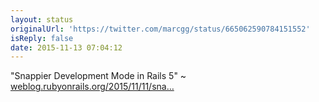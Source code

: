 ```yaml
---
layout: status
originalUrl: 'https://twitter.com/marcgg/status/665062590784151552'
isReply: false
date: 2015-11-13 07:04:12
---
```


"Snappier Development Mode in Rails 5" ~ [weblog.rubyonrails.org/2015/11/11/sna…](http://weblog.rubyonrails.org/2015/11/11/snappier-development-mode-in-rails-5/)
